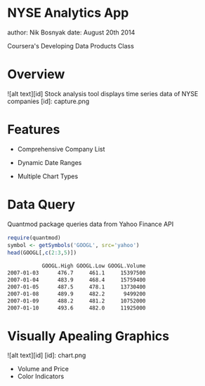 NYSE Analytics App
========================================================
author: Nik Bosnyak
date: August 20th 2014





Coursera's Developing Data Products Class

Overview
========================================================

![alt text][id]
Stock analysis tool displays time series data of NYSE companies 
[id]: capture.png


Features
========================================================

* Comprehensive Company List

* Dynamic Date Ranges

* Multiple Chart Types


Data Query
========================================================

Quantmod package queries data from Yahoo Finance API

```r
require(quantmod)
symbol <- getSymbols('GOOGL', src='yahoo')
head(GOOGL[,c(2:3,5)])
```

```
           GOOGL.High GOOGL.Low GOOGL.Volume
2007-01-03      476.7     461.1     15397500
2007-01-04      483.9     468.4     15759400
2007-01-05      487.5     478.1     13730400
2007-01-08      489.9     482.2      9499200
2007-01-09      488.2     481.2     10752000
2007-01-10      493.6     482.0     11925000
```


Visually Apealing Graphics
========================================================

![alt text][id]
[id]: chart.png

* Volume and Price
* Color Indicators
 


